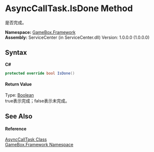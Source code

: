 # AsyncCallTask.IsDone Method 
 

是否完成。

**Namespace:**&nbsp;<a href="a8957fe6-9cc0-3a6d-cd5c-a2a246efee1e">GameBox.Framework</a><br />**Assembly:**&nbsp;ServiceCenter (in ServiceCenter.dll) Version: 1.0.0.0 (1.0.0.0)

## Syntax

**C#**<br />
``` C#
protected override bool IsDone()
```


#### Return Value
Type: <a href="http://msdn2.microsoft.com/zh-cn/library/a28wyd50" target="_blank">Boolean</a><br />true表示完成；false表示未完成。

## See Also


#### Reference
<a href="7b9e79b1-c4da-29bd-f2d7-0148df5230c7">AsyncCallTask Class</a><br /><a href="a8957fe6-9cc0-3a6d-cd5c-a2a246efee1e">GameBox.Framework Namespace</a><br />